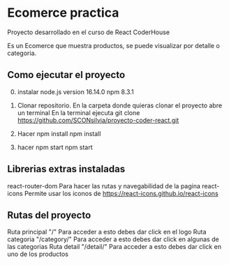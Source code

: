 # Ecomerce practica

Proyecto desarrollado en el curso de React CoderHouse

Es un Ecomerce que muestra productos, se puede visualizar por detalle o categoria.

## Como ejecutar el proyecto

0) instalar node.js version 16.14.0 npm 8.3.1

1) Clonar repositorio.
    En la carpeta donde quieras clonar el proyecto abre un terminal
    En la terminal ejecuta
        git clone https://github.com/SCONsilvia/proyecto-coder-react.git
2) Hacer npm install
    npm install
3) hacer npm start
    npm start

## Librerias extras instaladas 

react-router-dom Para hacer las rutas y navegabilidad de la pagina
react-icons Permite usar los iconos de https://react-icons.github.io/react-icons

## Rutas del proyecto

Ruta principal "/" Para acceder a esto debes dar click en el logo 
Ruta categoria "/category/<categoryId>" Para acceder a esto debes dar click en algunas de las categorias
Ruta detail "/detail/<productId>" Para acceder a esto debes dar click en uno de los productos
